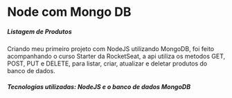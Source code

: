 # Node com Mongo DB

<h5>Listagem de Produtos</h5>

<p>Criando meu primeiro projeto com NodeJS utilizando MongoDB, foi feito acompanhando o curso Starter da RocketSeat, a api utiliza os metodos GET, POST, PUT e DELETE, para listar, criar, atualizar e deletar produtos do banco de dados.</p>

<h5>Tecnologias utilizadas: NodeJS e o banco de dados MongoDB</h5>
